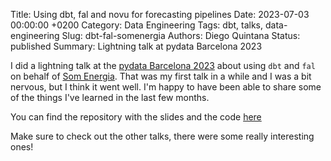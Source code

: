 Title: Using dbt, fal and novu for forecasting pipelines
Date: 2023-07-03 00:00:00 +0200
Category: Data Engineering
Tags: dbt, talks, data-engineering
Slug: dbt-fal-somenergia
Authors: Diego Quintana
Status: published
Summary: Lightning talk at pydata Barcelona 2023

I did a lightning talk at the [pydata Barcelona 2023](https://pybcn.org/events/pydatabcn/pydatabcn_2023/) about using `dbt` and `fal` on behalf of [Som Energia](https://somenergia.coop/). That was my first talk in a while and I was a bit nervous, but I think it went well. I'm happy to have been able to share some of the things I've learned in the last few months.

You can find the repository with the slides and the code [here](https://github.com/Som-Energia/pydata-bcn-dbt-fal)

Make sure to check out the other talks, there were some really interesting ones!